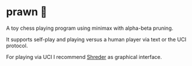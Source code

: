 # prawn 🦐

A toy chess playing program using minimax with alpha-beta pruning.

It supports self-play and playing versus a human player via text or the UCI protocol.

For playing via UCI I recommend [Shreder](https://www.shredderchess.com/download.html) as graphical interface.
